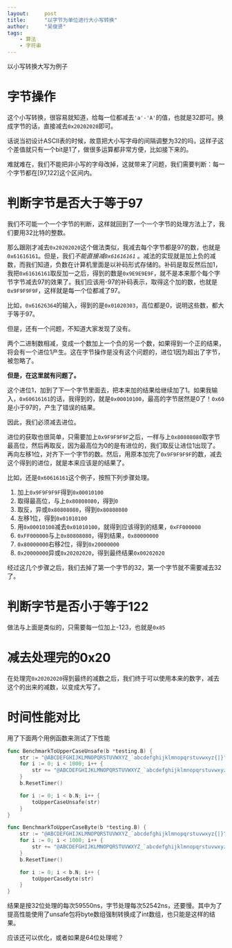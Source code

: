 ```yaml
---
layout:     post
title:      "以字节为单位进行大小写转换"
author:     "吴俊贤"
tags:
    - 算法
    - 字符串
---
```


以小写转换大写为例子

# 字节操作

这个小写转换，很容易就知道，给每一位都减去`'a'-'A'`的值，也就是32即可。换成字节的话，直接减去`0x20202020`即可。

话说当初设计ASCII表的时候，故意把大小写字母的间隔调整为32的吗，这样子这个差值就只有一个bit是1了，做很多运算都非常方便，比如接下来的。

难就难在，我们不能把非小写的字母改掉，这就带来了问题，我们需要判断：每一个字节都在[97,122]这个区间内。

# 判断字节是否大于等于97

我们不可能一个一个字节的判断，这样就回到了一个一个字节的处理方法上了，我们要用32比特的整数。

那么跟刚才减去`0x20202020`这个做法类似，我减去每个字节都是97的数，也就是`0x61616161`。但是，我们*不能直接减`0x61616161`* 。减法的实现就是加上负的减数，而我们知道，负数在计算机里面是以补码形式存储的。补码是取反然后加1，我把`0x61616161`取反加一之后，得到的数是`0x9E9E9E9F`，就不是本来那个每个字节字节减去97的效果了。我们应该用-97的补码表示，取得这个加的数，也就是`0x9F9F9F9F`，这样就是每一个位都减了97。

比如，`0x61626364`的输入，得到的是`0x01020303`，高位都是0，说明这些数，都大于等于97。

但是，还有一个问题，不知道大家发现了没有。

两个二进制数相减，变成一个数加上一个负的另一个数，如果得到一个正的结果，将会有一个进位1产生。这在字节操作是没有这个问题的，进位1因为超出了字节，被忽略了。

**但是，在这里就有问题了。**

这个进位1，加到了下一个字节里面去，把本来加的结果给继续加了1。如果我输入，`0x60616161`的话，我得到的，就是`0x00010100`，最高的字节居然是0了！`0x60`是小于97的，产生了错误的结果。

因此，我们必须减去进位。

进位的获取也很简单，只需要加上`0x9F9F9F9F`之后，一样与上`0x80808080`取字节最高位，然后再取反，因为最高位为0的是有进位的，我们取反让进位1出现了。再向左移1位，对齐下一个字节的数。然后，用原本加完了`0x9F9F9F9F`的数，减去这个得到的进位，就是本来应该是的结果了。

比如，还是`0x60616161`这个例子，按照下列步骤处理。

1. 加上`0x9F9F9F9F`得到`0x00010100`
2. 取得最高位，与上`0x80808080`，得到`0`
3. 取反，异或`0x80808080`，得到`0x80808080`
4. 左移1位，得到`0x01010100`
5. 用`0x00010100`减去`0x01010100`，就得到应该得到的结果，`0xFF000000`
6. `0xFF000000`与上`0x80808080`，得到结果，`0x80000000`
7. `0x80000000`右移2位，得到`0x20000000`
8. `0x20000000`异或`0x20202020`，得到最终结果`0x00202020`

经过这几个步骤之后，我们去掉了第一个字节的32，第一个字节就不需要减去32了。

# 判断字节是否小于等于122

做法与上面是类似的，只需要每一位加上-123，也就是`0x85`

# 减去处理完的0x20

在处理完`0x20202020`得到最终的减数之后，我们终于可以使用本来的数字，减去这个的出来的减数，以变成大写了。

# 时间性能对比

用了下面两个用例函数来测试了下性能

```go
func BenchmarkToUpperCaseUnsafe(b *testing.B) {
	str := "@ABCDEFGHIJKLMNOPQRSTUVWXYZ_`abcdefghijklmnopqrstuvwxyz{|}"
	for i := 0; i < 1000; i++ {
		str += "@ABCDEFGHIJKLMNOPQRSTUVWXYZ_`abcdefghijklmnopqrstuvwxyz{|}"
	}
	b.ResetTimer()

	for i := 0; i < b.N; i++ {
		toUpperCaseUnsafe(str)
	}
}

func BenchmarkToUpperCaseByte(b *testing.B) {
	str := "@ABCDEFGHIJKLMNOPQRSTUVWXYZ_`abcdefghijklmnopqrstuvwxyz{|}"
	for i := 0; i < 1000; i++ {
		str += "@ABCDEFGHIJKLMNOPQRSTUVWXYZ_`abcdefghijklmnopqrstuvwxyz{|}"
	}
	b.ResetTimer()

	for i := 0; i < b.N; i++ {
		toUpperCaseByte(str)
	}
}
```

结果是按32位处理的每次59550ns，字节处理每次52542ns，还要慢。其中为了提高性能使用了unsafe包将byte数组强制转换成了int数组，也只能是这样的结果。

应该还可以优化，或者如果是64位处理呢？
